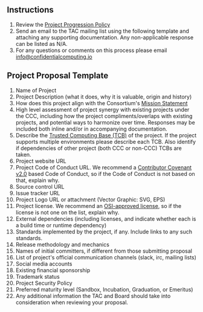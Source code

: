 ## Instructions
1.  Review the [Project Progression Policy](project-progression-policy.md)
2.  Send an email to the TAC mailing list using the following template and attaching any supporting documentation. Any non-applicable response can be listed as N/A.
3.  For any questions or comments on this process please email info@confidentialcomputing.io

## Project Proposal Template
1.  Name of Project
2.  Project Description (what it does, why it is valuable, origin and history)
3.  How does this project align with the Consortium's [Mission Statement](README.md)
4.  High level assessment of project synergy with existing projects under the CCC, including how the project compliments/overlaps with existing projects, and potential ways to harmonize over time. Responses may be included both inline and/or in accompanying documentation.
5. Describe the [Trusted Computing Base (TCB)](https://en.wikipedia.org/wiki/Trusted_computing_base) of the project. If the project supports multiple environments please describe each TCB. Also identify if dependencies of other project (both CCC or non-CCC) TCBs are taken.
6.  Project website URL
7.  Project Code of Conduct URL.  We recommend a [Contributor Covenant v2.0](https://www.contributor-covenant.org/version/2/0/code_of_conduct/) based Code of Conduct, so if the Code of Conduct is not based on that, explain why.
8.  Source control URL
9.  Issue tracker URL
10. Project Logo URL or attachment (Vector Graphic: SVG, EPS)
11. Project license.  We recommend an [OSI-approved license](https://opensource.org/licenses), so if the license is not one on the list, explain why.
12. External dependencies (including licenses, and indicate whether each is a build time or runtime dependency)
13. Standards implemented by the project, if any. Include links to any such standards.
14. Release methodology and mechanics
15. Names of initial committers, if different from those submitting proposal
16. List of project's official communication channels (slack, irc, mailing lists)
17. Social media accounts
18. Existing financial sponsorship
19. Trademark status
20. Project Security Policy
21. Preferred maturity level (Sandbox, Incubation, Graduation, or Emeritus)
22. Any additional information the TAC and Board should take into consideration when reviewing your proposal.
